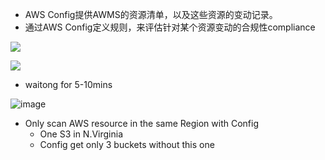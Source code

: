 
- AWS Config提供AWMS的资源清单，以及这些资源的变动记录。
- 通过AWS Config定义规则，来评估针对某个资源变动的合规性compliance

![](http://tvax3.sinaimg.cn/large/006gDTsUgy1g9n2o76fauj311x0f5wgs.jpg)

![](http://tva2.sinaimg.cn/large/006gDTsUgy1g9n2oxhbx1j311v0dwjsn.jpg)


- waitong for 5-10mins

![image](https://user-images.githubusercontent.com/26485327/70409787-5e6c7380-1a90-11ea-9e6e-3a9606cb598f.png)

- Only scan AWS resource in the same Region with Config
  - One S3 in N.Virginia
  - Config get only 3 buckets without this one
  
